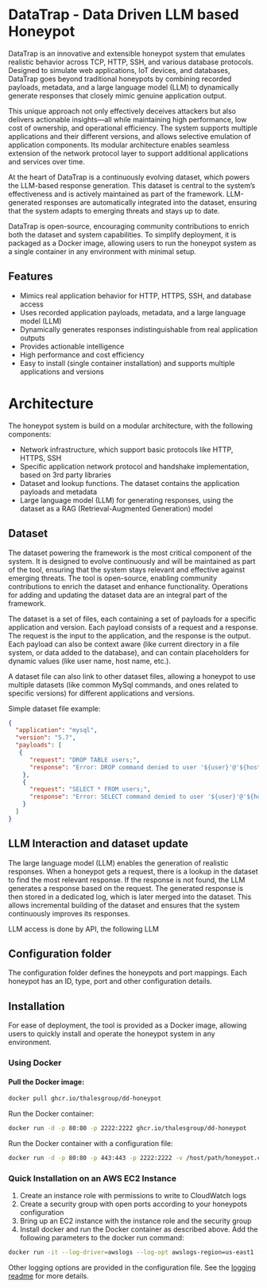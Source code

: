 # DataTrap - Data Driven LLM based Honeypot

DataTrap is an innovative and extensible honeypot system that emulates realistic behavior across TCP, HTTP, SSH, and various database protocols. Designed to simulate web applications, IoT devices, and databases, DataTrap goes beyond traditional honeypots by combining recorded payloads, metadata, and a large language model (LLM) to dynamically generate responses that closely mimic genuine application output.

This unique approach not only effectively deceives attackers but also delivers actionable insights—all while maintaining high performance, low cost of ownership, and operational efficiency. The system supports multiple applications and their different versions, and allows selective emulation of application components. Its modular architecture enables seamless extension of the network protocol layer to support additional applications and services over time.

At the heart of DataTrap is a continuously evolving dataset, which powers the LLM-based response generation. This dataset is central to the system’s effectiveness and is actively maintained as part of the framework. LLM-generated responses are automatically integrated into the dataset, ensuring that the system adapts to emerging threats and stays up to date.

DataTrap is open-source, encouraging community contributions to enrich both the dataset and system capabilities. To simplify deployment, it is packaged as a Docker image, allowing users to run the honeypot system as a single container in any environment with minimal setup.

## Features

- Mimics real application behavior for HTTP, HTTPS, SSH, and database access
- Uses recorded application payloads, metadata, and a large language model (LLM)
- Dynamically generates responses indistinguishable from real application outputs
- Provides actionable intelligence
- High performance and cost efficiency
- Easy to install (single container installation) and supports multiple applications and versions

# Architecture
The honeypot system is build on a modular architecture, with the following components:
- Network infrastructure, which support basic protocols like HTTP, HTTPS, SSH
- Specific application network protocol and handshake implementation, based on 3rd party libraries
- Dataset and lookup functions. The dataset contains the application payloads and metadata
- Large language model (LLM) for generating responses, using the dataset as a RAG (Retrieval-Augmented Generation) model


## Dataset

The dataset powering the framework is the most critical component of the system. It is designed to evolve continuously and will be maintained as part of the tool, ensuring that the system stays relevant and effective against emerging threats. The tool is open-source, enabling community contributions to enrich the dataset and enhance functionality. Operations for adding and updating the dataset data are an integral part of the framework.

The dataset is a set of files, each containing a set of payloads for a specific application and version. Each payload consists of a request and a response. The request is the input to the application, and the response is the output. Each payload can also be context aware (like current directory in a file system, or data added to the database), and can contain placeholders for dynamic values (like user name, host name, etc.).

A dataset file can also link to other dataset files, allowing a honeypot to use multiple datasets (like common MySql commands, and ones related to specific versions) for different applications and versions.

Simple dataset file example:
```json
{
  "application": "mysql",
  "version": "5.7",
  "payloads": [
   {
      "request": "DROP TABLE users;",
      "response": "Error: DROP command denied to user '${user}'@'${host}' for table 'users'"
    },
    {
      "request": "SELECT * FROM users;",
      "response": "Error: SELECT command denied to user '${user}'@'${host}' for table 'users'"
    }
  ]
}
```
## LLM Interaction and dataset update

The large language model (LLM) enables the generation of realistic responses. When a honeypot gets a request, there is a lookup in the dataset to find the most relevant response. If the response is not found, the LLM generates a response based on the request. The generated response is then stored in a dedicated log, which is later merged into the dataset. This allows incremental building of the dataset and ensures that the system continuously improves its responses.

LLM access is done by API, the following LLM

## Configuration folder

The configuration folder defines the honeypots and port mappings. Each honeypot has an ID, type, port and other configuration details.

## Installation

For ease of deployment, the tool is provided as a Docker image, allowing users to quickly install and operate the honeypot system in any environment.

### Using Docker

#### Pull the Docker image:

```sh
docker pull ghcr.io/thalesgroup/dd-honeypot
```
Run the Docker container:
```sh
docker run -d -p 80:80 -p 2222:2222 ghcr.io/thalesgroup/dd-honeypot
```
Run the Docker container with a configuration file:
```sh
docker run -d -p 80:80 -p 443:443 -p 2222:2222 -v /host/path/honeypot.conf:/etc/honeypot/honeypot.conf:ro ghcr.io/thalesgroup/dd-honeypot
```

### Quick Installation on an AWS EC2 Instance

1. Create an instance role with permissions to write to CloudWatch logs
2. Create a security group with open ports according to your honeypots configuration
3. Bring up an EC2 instance with the instance role and the security group
4. Install docker and run the Docker container as described above. Add the following parameters to the docker run command:
```sh
docker run -it --log-driver=awslogs --log-opt awslogs-region=us-east1 --log-opt awslogs-group=yourLogGroup --log-opt awslogs-create-group=true ghcr.io/thalesgroup/dd-honeypot
```

Other logging options are provided in the configuration file. See the [logging readme](docs/logging-readme.md) for more details.
